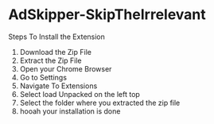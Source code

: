 # AdSkipper-SkipTheIrrelevant

Steps To Install the Extension
1. Download the Zip File 
2. Extract the Zip File
3. Open your Chrome Browser
4. Go to Settings
5. Navigate To Extensions
6. Select load Unpacked on the left top
7. Select the folder where you extracted the zip file 
8. hooah your installation is done 
